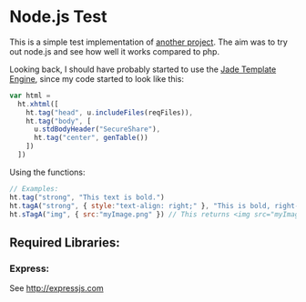 # Node.js Test

This is a simple test implementation of [another project](http://github.com/matheus23/School-Project).
The aim was to try out node.js and see how well it works compared to php.

Looking back, I should have probably started to use the [Jade Template Engine](http://jade-lang.com/), since
my code started to look like this:

````javascript
var html =
  ht.xhtml([
    ht.tag("head", u.includeFiles(reqFiles)),
    ht.tag("body", [
      u.stdBodyHeader("SecureShare"),
      ht.tag("center", genTable())
    ])
  ])
````

Using the functions:

````javascript
// Examples:
ht.tag("strong", "This text is bold.")
ht.tagA("strong", { style:"text-align: right;" }, "This is bold, right-aligned text.")
ht.sTagA("img", { src:"myImage.png" }) // This returns <img src="myImage.png" />
````

## Required Libraries:

### Express:

See http://expressjs.com
